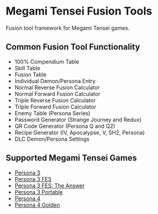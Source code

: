 # Megami Tensei Fusion Tools

Fusion tool framework for Megami Tensei games.

## Common Fusion Tool Functionality

* 100% Compendium Table
* Skill Table
* Fusion Table
* Individual Demon/Persona Entry
* Normal Reverse Fusion Calculator
* Normal Forward Fusion Calculator
* Triple Reverse Fusion Calculator
* Triple Forward Fusion Calculator
* Enemy Table (Persona Series)
* Password Generator (Strange Journey and Redux)
* QR Code Generator (Persona Q and Q2)
* Recipe Generator (IV, Apocalypse, V, SH2, Persona)
* DLC Demon/Persona Settings

## Supported Megami Tensei Games

* [Persona 3](https://aqiu384.github.io/megaten-fusion-tool/p3/personas)
* [Persona 3 FES](https://aqiu384.github.io/megaten-fusion-tool/p3f/personas)
* [Persona 3 FES: The Answer](https://aqiu384.github.io/megaten-fusion-tool/p3a/personas)
* [Persona 3 Portable](https://aqiu384.github.io/megaten-fusion-tool/p3p/personas)
* [Persona 4](https://aqiu384.github.io/megaten-fusion-tool/p4/personas)
* [Persona 4 Golden](https://aqiu384.github.io/megaten-fusion-tool/p4g/personas)